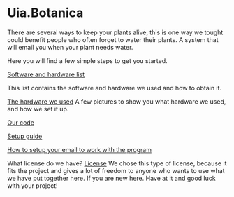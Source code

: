 # Uia.Botanica

There are several ways to keep your plants alive, this is one way we tought could benefit people who often forget to water their plants. A system that will email you when your plant needs water. 

Here you will find a few simple steps to get you started.


[Software and hardware list](https://github.com/vegart13/Uia.Botanica/blob/master/Hardware-Software.md) 

This list contains the software and hardware we used and how to obtain it.


[The hardware we used](https://imgur.com/a/UtMBjId) 
A few pictures to show you what hardware we used, and how we set it up.


[Our code](https://github.com/vegart13/Uia.Botanica/blob/master/code/soil.py) 


[Setup guide](https://github.com/vegart13/Uia.Botanica/blob/master/setup-guide.md)      


[How to setup your email to work with the program](https://github.com/vegart13/Uia.Botanica/blob/master/email-setup)      


What license do we have?
[License](https://github.com/vegart13/Uia.Botanica/blob/master/Lisence) 
We chose this type of license, because it fits the project and gives a lot of freedom to anyone who wants to use what we have put together here. If you are new here. Have at it and good luck with your project!
